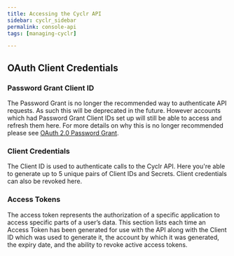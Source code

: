 ```yaml
---
title: Accessing the Cyclr API
sidebar: cyclr_sidebar
permalink: console-api
tags: [managing-cyclr]

---
```


## OAuth Client Credentials

### Password Grant Client ID

The Password Grant is no longer the recommended way to authenticate API requests. As such this will be deprecated in the future. However accounts which had Password Grant Client IDs set up will still be able to access and refresh them here.
For more details on why this is no longer recommended please see [OAuth 2.0 Password Grant](https://oauth.net/2/grant-types/password/).
 
### Client Credentials

The Client ID is used to authenticate calls to the Cyclr API. 
Here you're able to generate up to 5 unique pairs of Client IDs and Secrets. Client credentials can also be revoked here.
 
### Access Tokens

The access token represents the authorization of a specific application to access specific parts of a user’s data.
This section lists each time an Access Token has been generated for use with the API along with the Client ID which was used to generate it, the account by which it was generated, the expiry date, and the ability to revoke active access tokens.
 
